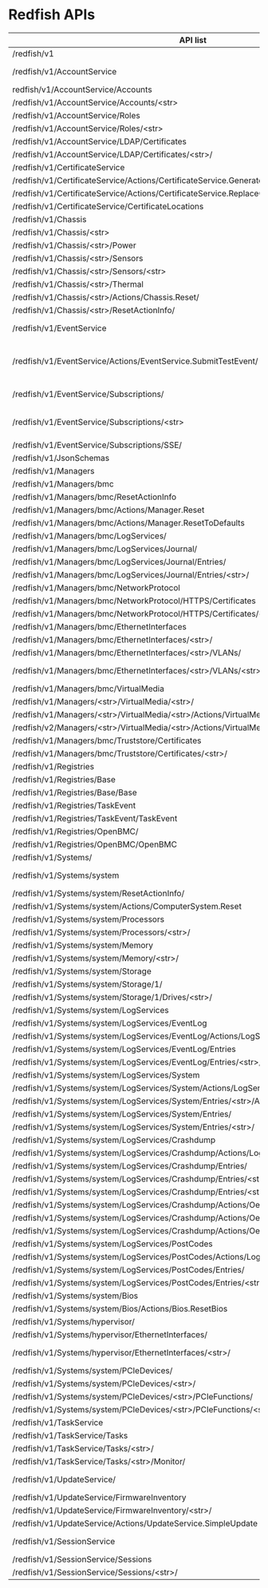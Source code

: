 # Redfish APIs
| API   list                                                                               | GET | POST | PATCH | DELETE | NOTE                                                                                                                                                           |
|------------------------------------------------------------------------------------------|-----|------|-------|--------|----------------------------------------------------------------------------------------------------------------------------------------------------------------|
| /redfish/v1                                                                              | O   | 　   | 　    | 　     | 　                                                                                                                                                             |
| /redfish/v1/AccountService                                                               | O   | 　   | O     | 　     | PATCH:   SetAccountPolicy (LDP config, password policy)                                                                                                        |
| redfish/v1/AccountService/Accounts                                                       | O   | O    | 　    | 　     | POST: CreateUser                                                                                                                                               |
| /redfish/v1/AccountService/Accounts/<<str>str>                                               | O   | 　   | O     | O      | PATCH:   updateUserProperties      DELETE: delete User                                                                                                         |
| /redfish/v1/AccountService/Roles                                                         | O   | 　   | 　    | 　     | 　                                                                                                                                                             |
| /redfish/v1/AccountService/Roles/<<str>str>                                                   | O   | 　   | 　    | 　     | 　                                                                                                                                                             |
| /redfish/v1/AccountService/LDAP/Certificates                                             | O   | O    | 　    | 　     | POST: Install   Certificate for LDAP                                                                                                                           |
| /redfish/v1/AccountService/LDAP/Certificates/<<str>str>/                                      | O   | 　   | 　    | 　     | 　                                                                                                                                                             |
| /redfish/v1/CertificateService                                                           | O   | 　   | 　    | 　     | 　                                                                                                                                                             |
| /redfish/v1/CertificateService/Actions/CertificateService.GenerateCSR                    | 　  | O    | 　    | 　     | POST: Certificat for   HTTP, LDAP                                                                                                                              |
| /redfish/v1/CertificateService/Actions/CertificateService.ReplaceCertificate             | 　  | O    | 　    | 　     | POST: Certificat for   HTTP, LDAP, TrustStore                                                                                                                  |
| /redfish/v1/CertificateService/CertificateLocations                                      | O   | 　   | 　    | 　     | GET: Certificat for   HTTP, LDAP, TrustStore                                                                                                                   |
| /redfish/v1/Chassis                                                                      | O   | 　   | 　    | 　     | 　                                                                                                                                                             |
| /redfish/v1/Chassis/<<str>str>                                                                | O   | 　   | O     | 　     | PATCH: IndicatorLED                                                                                                                                            |
| /redfish/v1/Chassis/<<str>str>/Power                                                          | O   | 　   | O     | 　     | PATCH: Power limit   control                                                                                                                                   |
| /redfish/v1/Chassis/<<str>str>/Sensors                                                        | O   | 　   | 　    | 　     | 　                                                                                                                                                             |
| /redfish/v1/Chassis/<<str>str>/Sensors/<<str>str>                                                  | O   | 　   | 　    | 　     | 　                                                                                                                                                             |
| /redfish/v1/Chassis/<<str>str>/Thermal                                                        | O   | 　   | O     | 　     | PATCH:Temperatures,   Fan                                                                                                                                      |
| /redfish/v1/Chassis/<<str>str>/Actions/Chassis.Reset/                                         | 　  | O    | 　    | 　     | POST:doChassisPowerCycle                                                                                                                                       |
| /redfish/v1/Chassis/<<str>str>/ResetActionInfo/                                               | O   | 　   | 　    | 　     | 　                                                                                                                                                             |
| /redfish/v1/EventService                                                                 | O   | 　   | O     | 　     | PATCH:   ServiceEnabled, DeliveryRetryAttempts,DeliveryRetryIntervalSeconds                                                                                    |
| /redfish/v1/EventService/Actions/EventService.SubmitTestEvent/                           | 　  | O    | 　    | 　     | POST:Users   can send a test event with “SendTestEvent” or generate an event in the BMC   then Redfish will automatically send event alerts to subscriber(s).  |
| /redfish/v1/EventService/Subscriptions/                                                  | O   | O    | 　    | 　     | POST:Add a   subscription to inform Redfish who will receive this event.                                                                                       |
| /redfish/v1/EventService/Subscriptions/<<str>str>                                             | O   | 　   | O     | O      | PATCH:  updateSubscriptionData      DELETE: The user can delete subscription using the Delete request method.                                                  |
| /redfish/v1/EventService/Subscriptions/SSE/                                              | O   | 　   | 　    | 　     | 　                                                                                                                                                             |
| /redfish/v1/JsonSchemas                                                                  | O   | 　   | 　    | 　     | 　                                                                                                                                                             |
| /redfish/v1/Managers                                                                     | O   | 　   | 　    | 　     | 　                                                                                                                                                             |
| /redfish/v1/Managers/bmc                                                                 | O   | 　   | O     | 　     | PATH: OEM- datetime   & PID parameters                                                                                                                         |
| /redfish/v1/Managers/bmc/ResetActionInfo                                                 | O   | 　   | 　    | 　     | 　                                                                                                                                                             |
| /redfish/v1/Managers/bmc/Actions/Manager.Reset                                           | 　  | O    | 　    | 　     | POST: BMC warm reboot                                                                                                                                          |
| /redfish/v1/Managers/bmc/Actions/Manager.ResetToDefaults                                 | 　  | O    | 　    | 　     | POST: BMC factory   reset                                                                                                                                      |
| /redfish/v1/Managers/bmc/LogServices/                                                    | O   | 　   | 　    | 　     | 　                                                                                                                                                             |
| /redfish/v1/Managers/bmc/LogServices/Journal/                                            | O   | 　   | 　    | 　     | 　                                                                                                                                                             |
| /redfish/v1/Managers/bmc/LogServices/Journal/Entries/                                    | O   | 　   | 　    | 　     | 　                                                                                                                                                             |
| /redfish/v1/Managers/bmc/LogServices/Journal/Entries/<<str>str>/                              | O   | 　   | 　    | 　     | 　                                                                                                                                                             |
| /redfish/v1/Managers/bmc/NetworkProtocol                                                 | O   | 　   | O     | 　     | PATCH: HostName,   IPMI, NTP                                                                                                                                   |
| /redfish/v1/Managers/bmc/NetworkProtocol/HTTPS/Certificates                              | O   | O    | 　    | 　     | POST: Install  certificate                                                                                                                                     |
| /redfish/v1/Managers/bmc/NetworkProtocol/HTTPS/Certificates/<<str>str>/                       | O   | 　   | 　    | 　     | 　                                                                                                                                                             |
| /redfish/v1/Managers/bmc/EthernetInterfaces                                              | O   | 　   | 　    | 　     | 　                                                                                                                                                             |
| /redfish/v1/Managers/bmc/EthernetInterfaces/<<str>str>/                                       | O   | 　   | O     | 　     | PATCH: eth   configuration                                                                                                                                     |
| /redfish/v1/Managers/bmc/EthernetInterfaces/<<str>str>/VLANs/                                 | O   | O    | 　    | 　     | POST: VLAN ID, VLAN   Enable                                                                                                                                   |
| /redfish/v1/Managers/bmc/EthernetInterfaces/<<str>str>/VLANs/<<str>str>/                           | O   | 　   | O     | O      | PATCH:   VLAN ID, VLAN Enable;      Delete: DISABLE VLAN  ID                                                                                                   |
| /redfish/v1/Managers/bmc/VirtualMedia                                                    | O   | 　   | 　    | 　     | 　                                                                                                                                                             |
| /redfish/v1/Managers/<<str>str>/VirtualMedia/<<str>str>/                                           | O   | 　   | 　    | 　     | 　                                                                                                                                                             |
| /redfish/v1/Managers/<<str>str>/VirtualMedia/<<str>str>/Actions/VirtualMedia.InsertMedia           | 　  | O    | 　    | 　     | POST: Inset media                                                                                                                                              |
| /redfish/v2/Managers/<<str>str>/VirtualMedia/<<str>str>/Actions/VirtualMedia.EjectMedia            | 　  | O    | 　    | 　     | POST: eject media                                                                                                                                              |
| /redfish/v1/Managers/bmc/Truststore/Certificates                                         | O   | O    | 　    | 　     | POST: upload  certificate                                                                                                                                      |
| /redfish/v1/Managers/bmc/Truststore/Certificates/<<str>str>/                                  | O   | 　   | 　    | O      | DELETE: delete   certificate                                                                                                                                   |
| /redfish/v1/Registries                                                                   | O   | 　   | 　    | 　     | 　                                                                                                                                                             |
| /redfish/v1/Registries/Base                                                              | O   | 　   | 　    | 　     | 　                                                                                                                                                             |
| /redfish/v1/Registries/Base/Base                                                         | O   | 　   | 　    | 　     | 　                                                                                                                                                             |
| /redfish/v1/Registries/TaskEvent                                                         | O   | 　   | 　    | 　     | 　                                                                                                                                                             |
| /redfish/v1/Registries/TaskEvent/TaskEvent                                               | O   | 　   | 　    | 　     | 　                                                                                                                                                             |
| /redfish/v1/Registries/OpenBMC/                                                          | O   | 　   | 　    | 　     | 　                                                                                                                                                             |
| /redfish/v1/Registries/OpenBMC/OpenBMC                                                   | O   | 　   | 　    | 　     | 　                                                                                                                                                             |
| /redfish/v1/Systems/                                                                     | O   | 　   | 　    | 　     | 　                                                                                                                                                             |
| /redfish/v1/Systems/system                                                               | O   | 　   | O     | 　     | PATCH: IndicatorLED,   Boot Property, WatchdogTimer, PowerRestorePolicy                                                                                        |
| /redfish/v1/Systems/system/ResetActionInfo/                                              | O   | 　   | 　    | 　     | 　                                                                                                                                                             |
| /redfish/v1/Systems/system/Actions/ComputerSystem.Reset                                  | 　  | O    | 　    | 　     | POST: Host reboot                                                                                                                                              |
| /redfish/v1/Systems/system/Processors                                                    | O   | 　   | 　    | 　     | 　                                                                                                                                                             |
| /redfish/v1/Systems/system/Processors/<<str>str>/                                             | O   | 　   | 　    | 　     | 　                                                                                                                                                             |
| /redfish/v1/Systems/system/Memory                                                        | O   | 　   | 　    | 　     | 　                                                                                                                                                             |
| /redfish/v1/Systems/system/Memory/<<str>str>/                                                 | O   | 　   | 　    | 　     | 　                                                                                                                                                             |
| /redfish/v1/Systems/system/Storage                                                       | O   | 　   | 　    | 　     | 　                                                                                                                                                             |
| /redfish/v1/Systems/system/Storage/1/                                                    | O   | 　   | 　    | 　     | 　                                                                                                                                                             |
| /redfish/v1/Systems/system/Storage/1/Drives/<<str>str>/                                       | O   | 　   | 　    | 　     | 　                                                                                                                                                             |
| /redfish/v1/Systems/system/LogServices                                                   | O   | 　   | 　    | 　     | 　                                                                                                                                                             |
| /redfish/v1/Systems/system/LogServices/EventLog                                          | O   | 　   | 　    | 　     | 　                                                                                                                                                             |
| /redfish/v1/Systems/system/LogServices/EventLog/Actions/LogService.ClearLog              | 　  | O    | 　    | 　     | POST:  delete all event log                                                                                                                                    |
| /redfish/v1/Systems/system/LogServices/EventLog/Entries                                  | O   | 　   | 　    | 　     | 　                                                                                                                                                             |
| /redfish/v1/Systems/system/LogServices/EventLog/Entries/<<str>str>/                           | O   | 　   | 　    | O      | DELETE: delete log   entry                                                                                                                                     |
| /redfish/v1/Systems/system/LogServices/System                                            | O   | 　   | 　    | 　     | 　                                                                                                                                                             |
| /redfish/v1/Systems/system/LogServices/System/Actions/LogService.ClearLog                | 　  | O    | 　    | 　     | POST: delete all   system  log                                                                                                                                 |
| /redfish/v1/Systems/system/LogServices/System/Entries/<<str>str>/Actions/LogEntry.DownloadLog | 　  | O    | 　    | 　     | POST: download log   entry                                                                                                                                     |
| /redfish/v1/Systems/system/LogServices/System/Entries/                                   | O   | 　   | 　    | 　     | 　                                                                                                                                                             |
| /redfish/v1/Systems/system/LogServices/System/Entries/<<str>str>/                             | O   | 　   | 　    | O      | DELETE:  delete log entry                                                                                                                                      |
| /redfish/v1/Systems/system/LogServices/Crashdump                                         | O   | 　   | 　    | 　     | 　                                                                                                                                                             |
| /redfish/v1/Systems/system/LogServices/Crashdump/Actions/LogService.ClearLog             | 　  | O    | 　    | 　     | POST: delete all   crash dump log                                                                                                                              |
| /redfish/v1/Systems/system/LogServices/Crashdump/Entries/                                | O   | 　   | 　    | 　     | 　                                                                                                                                                             |
| /redfish/v1/Systems/system/LogServices/Crashdump/Entries/<<str>str>/                          | O   | 　   | 　    | 　     | 　                                                                                                                                                             |
| /redfish/v1/Systems/system/LogServices/Crashdump/Entries/<<str>str>/<<str>str>/                    | O   | 　   | 　    | 　     | 　                                                                                                                                                             |
| /redfish/v1/Systems/system/LogServices/Crashdump/Actions/Oem/Crashdump.OnDemand/         | 　  | O    | 　    | 　     | 　                                                                                                                                                             |
| /redfish/v1/Systems/system/LogServices/Crashdump/Actions/Oem/Crashdump.Telemetry/        | 　  | O    | 　    | 　     | 　                                                                                                                                                             |
| /redfish/v1/Systems/system/LogServices/Crashdump/Actions/Oem/Crashdump.SendRawPeci/      | 　  | O    | 　    | 　     | 　                                                                                                                                                             |
| /redfish/v1/Systems/system/LogServices/PostCodes                                         | O   | 　   | 　    | 　     | 　                                                                                                                                                             |
| /redfish/v1/Systems/system/LogServices/PostCodes/Actions/LogService.ClearLog/            | 　  | O    | 　    | 　     | POST: delete all post   log                                                                                                                                    |
| /redfish/v1/Systems/system/LogServices/PostCodes/Entries/                                | O   | 　   | 　    | 　     | 　                                                                                                                                                             |
| /redfish/v1/Systems/system/LogServices/PostCodes/Entries/<<str>str>/                          | O   | 　   | 　    | 　     | 　                                                                                                                                                             |
| /redfish/v1/Systems/system/Bios                                                          | O   | 　   | 　    | 　     | 　                                                                                                                                                             |
| /redfish/v1/Systems/system/Bios/Actions/Bios.ResetBios                                   | 　  | O    | 　    | 　     | POST: BIOS factory   reset                                                                                                                                     |
| /redfish/v1/Systems/hypervisor/                                                          | O   | 　   | 　    | 　     | 　                                                                                                                                                             |
| /redfish/v1/Systems/hypervisor/EthernetInterfaces/                                       | O   | 　   | 　    | 　     | 　                                                                                                                                                             |
| /redfish/v1/Systems/hypervisor/EthernetInterfaces/<<str>str>/                                 | O   | 　   | O     | 　     | PATCH: HostName,   IPv4StaticAddresses, IPv4Addresses                                                                                                          |
| /redfish/v1/Systems/system/PCIeDevices/                                                  | O   | 　   | 　    | 　     | 　                                                                                                                                                             |
| /redfish/v1/Systems/system/PCIeDevices/<<str>str>/                                            | O   | 　   | 　    | 　     | 　                                                                                                                                                             |
| /redfish/v1/Systems/system/PCIeDevices/<<str>str>/PCIeFunctions/                              | O   | 　   | 　    | 　     | 　                                                                                                                                                             |
| /redfish/v1/Systems/system/PCIeDevices/<<str>str>/PCIeFunctions/<<str>str>/                        | O   | 　   | 　    | 　     | 　                                                                                                                                                             |
| /redfish/v1/TaskService                                                                  | O   | 　   | 　    | 　     | 　                                                                                                                                                             |
| /redfish/v1/TaskService/Tasks                                                            | O   | 　   | 　    | 　     | 　                                                                                                                                                             |
| /redfish/v1/TaskService/Tasks/<<str>str>/                                                     | O   | 　   | 　    | 　     | 　                                                                                                                                                             |
| /redfish/v1/TaskService/Tasks/<<str>str>/Monitor/                                             | O   | 　   | 　    | 　     | 　                                                                                                                                                             |
| /redfish/v1/UpdateService/                                                               | O   | O    | O     | 　     | POST:   FW update over Redfish      PATCH: FW apply time                                                                                                       |
| /redfish/v1/UpdateService/FirmwareInventory                                              | O   | 　   | 　    | 　     | 　                                                                                                                                                             |
| /redfish/v1/UpdateService/FirmwareInventory/<<str>str>/                                       | O   | 　   | 　    | 　     | 　                                                                                                                                                             |
| /redfish/v1/UpdateService/Actions/UpdateService.SimpleUpdate                             | 　  | O    | 　    | 　     | POST: FW update over   TFTP                                                                                                                                    |
| /redfish/v1/SessionService                                                               | O   | O    | 　    | 　     | POST:  POST to the Sessions Collection create a session                                                                                                                                                       |
| /redfish/v1/SessionService/Sessions                                                      | O   | 　   | 　    | 　     | 　                                                                                                                                                             |
| /redfish/v1/SessionService/Sessions/<<str>str>/                                               | O   | 　   | 　    | O      | DELETE: delete   session
